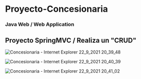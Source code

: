 # Proyecto-Concesionaria
### Java Web / Web Application
## Proyecto SpringMVC / Realiza un "CRUD"


![Concesionaria - Internet Explorer 22_9_2021 20_39_48](https://user-images.githubusercontent.com/88462536/134436173-d3d6416d-8066-4788-86fa-deebfa9fcd67.png)

![Concesionaria - Internet Explorer 22_9_2021 20_40_39](https://user-images.githubusercontent.com/88462536/134436229-b0c4a35a-48af-4ddd-bcb0-7585ec5ffa99.png)

![Concesionaria - Internet Explorer 22_9_2021 20_41_02](https://user-images.githubusercontent.com/88462536/134436257-a44e4d86-d177-43da-839b-b2458782c6c8.png)







